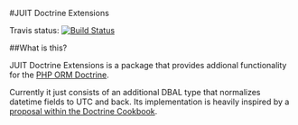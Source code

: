 #JUIT Doctrine Extensions

Travis status: [![Build Status](https://travis-ci.org/janunger/juit-doctrine-extensions.png)](https://travis-ci.org/janunger/juit-doctrine-extensions)

##What is this?

JUIT Doctrine Extensions is a package that provides addional functionality for the [PHP ORM Doctrine](https://github.com/doctrine/doctrine2).

Currently it just consists of an additional DBAL type that normalizes datetime fields to UTC and back. Its implementation is heavily inspired by a [proposal within the Doctrine Cookbook](http://docs.doctrine-project.org/en/2.0.x/cookbook/working-with-datetime.html).
